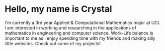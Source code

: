 # Hello, my name is Crystal

I'm currently a 3rd year Applied & Computational Mathematics major at UCI. I am interested in working and researching in the applications of mathematics in engineering and computer science. Work-Life balance is important to me as I enjoy spending time with my friends and making silly little websites. Check out some of my projects!
